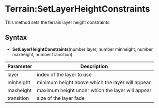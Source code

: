 # Terrain:SetLayerHeightConstraints

This method sets the terrain layer height constraints.

## Syntax

- **SetLayerHeightConstraints**(number layer, number minheight, number maxheight, number transition)

| Parameter | Description |
|---|---|
| layer | index of the layer to use |
| minheight | minimum height above which the layer will appear |
| maxheight | maximum height under which the layer will appear |
| transition | size of the layer fade |

